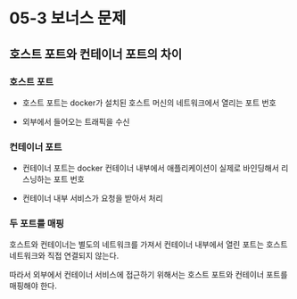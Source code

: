 # 05-3 보너스 문제

## 호스트 포트와 컨테이너 포트의 차이

### 호스트 포트 

- 호스트 포트는 docker가 설치된 호스트 머신의 네트워크에서 열리는 포트 번호

- 외부에서 들어오는 트래픽을 수신

### 컨테이너 포트

- 컨테이너 포트는 docker 컨테이너 내부에서 애플리케이션이 실제로 바인딩해서 리스닝하는 포트 번호

- 컨테이너 내부 서비스가 요청을 받아서 처리

### 두 포트를 매핑


호스트와 컨테이너는 별도의 네트워크를 가져서 컨테이너 내부에서 열린 포트는 호스트 네트워크와 직접 연결되지 않는다.

따라서 외부에서 컨테이너 서비스에 접근하기 위해서는 호스트 포트와 컨테이너 포트를 매핑해야 한다. 
